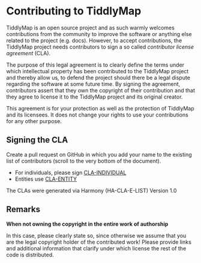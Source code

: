 Contributing to TiddlyMap
=========================

TiddlyMap is an open source project and as such warmly welcomes contributions from the community to improve the software or anything else related to the project (e.g. docs). However, to accept contributions, the TiddlyMap project needs contributors to sign a so called *contributor license agreement* (CLA).

The purpose of this legal agreement is to clearly define the terms under which intellectual property has been contributed to the TiddlyMap project and thereby allow us, to defend the project should there be a legal dispute regarding the software at some future time. By signing the agreement, contributors assert that they own the copyright of their contribution and that they agree to license it to the TiddlyMap project and its original creator.

This agreement is for your protection as well as the protection of TiddlyMap and its licensees. It does not change your rights to use your contributions for any other purpose.

Signing the CLA
---------------

Create a pull request on GitHub in which you add your name to the existing list of contributors (scroll to the very bottom of the document).

* For individuals, please sign [CLA-INDIVIDUAL](licenses/CLA-INDIVIDUAL.md)
* Entities use [CLA-ENTITY](licenses/CLA-ENTITY.md)

The CLAs were generated via Harmony (HA-CLA-E-LIST) Version 1.0

Remarks
-------

**When not owning the copyright in the entire work of authorship**

In this case, please clearly state so, since otherwise we assume that you are the legal copyright holder of the contributed work! Please provide links and additional information that clarify under which license the rest of the code is distributed.
